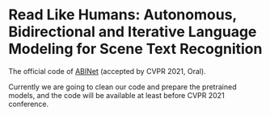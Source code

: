 # Read Like Humans: Autonomous, Bidirectional and Iterative Language Modeling for Scene Text Recognition

The official code of [ABINet](https://arxiv.org/pdf/2103.06495.pdf) (accepted by CVPR 2021, Oral).


Currently we are going to clean our code and prepare the pretrained models, and the code will be available at least before CVPR 2021 conference.
